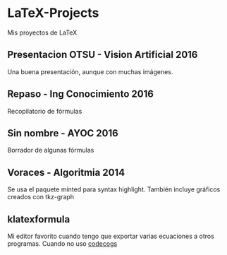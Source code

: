 # LaTeX-Projects
Mis proyectos de LaTeX

## Presentacion OTSU - Vision Artificial 2016
Una buena presentación, aunque con muchas imágenes.
## Repaso - Ing Conocimiento 2016
Recopilatorio de fórmulas
## Sin nombre - AYOC 2016
Borrador de algunas fórmulas
## Voraces - Algoritmia 2014
Se usa el paquete minted para syntax highlight. También incluye gráficos creados con tkz-graph
## klatexformula
Mi editor favorito cuando tengo que exportar varias ecuaciones a otros programas. Cuando no uso [codecogs](https://www.codecogs.com/latex/eqneditor.php)
